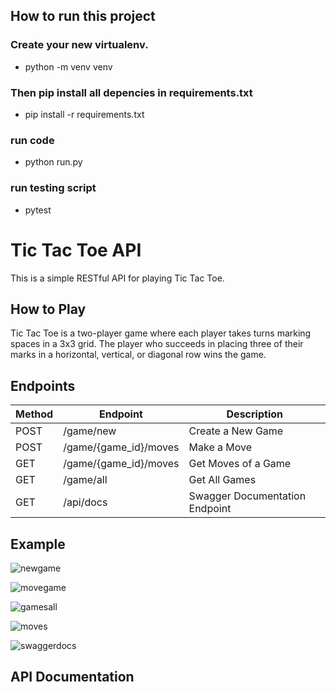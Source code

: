 ## How to run this project


### Create your new virtualenv.
- python -m venv venv 
### Then pip install all depencies in requirements.txt 
 - pip install -r requirements.txt
### run code 
 - python run.py
### run testing script
 - pytest


# Tic Tac Toe API

This is a simple RESTful API for playing Tic Tac Toe.

## How to Play

Tic Tac Toe is a two-player game where each player takes turns marking spaces in a 3x3 grid. The player who succeeds in placing three of their marks in a horizontal, vertical, or diagonal row wins the game.

## Endpoints

| Method | Endpoint              | Description                                       |
|--------|-----------------------|---------------------------------------------------|
| POST   | /game/new             | Create a New Game                                 |
| POST   | /game/{game_id}/moves | Make a Move                                       |
| GET    | /game/{game_id}/moves | Get Moves of a Game                               |
| GET    | /game/all             | Get All Games                                     |
| GET    | /api/docs             | Swagger Documentation Endpoint                    |



## Example

![newgame](https://github.com/johnconnor77/Ethyca-Technical-Challenge/assets/51679898/4f2bc197-e58e-443f-a3ce-cd9f64eaa665)

![movegame](https://github.com/johnconnor77/Ethyca-Technical-Challenge/assets/51679898/5e349359-bbdc-442b-8f18-9850d6ab9b7d)

![gamesall](https://github.com/johnconnor77/Ethyca-Technical-Challenge/assets/51679898/fcdab2ef-db7b-404f-8823-aec505f378dd)

![moves](https://github.com/johnconnor77/Ethyca-Technical-Challenge/assets/51679898/5dce0dab-d1d1-448f-8b71-0e211a81ecb2)


![swaggerdocs](https://github.com/johnconnor77/Ethyca-Technical-Challenge/assets/51679898/a4842792-2b6a-409a-852b-2a46a4d71565)


## API Documentation
